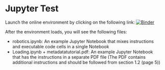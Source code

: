 # Jupyter Test

Launch the online environment by clicking on the following link: [![Binder](https://mybinder.org/badge_logo.svg)](https://mybinder.org/v2/gh/mmh352/jupyter-test/default)

After the environment loads, you will see the following files:

* robotics.ipynb: An example Jupyter Notebook that mixes instructions and executable code cells in a single Notebook
* Loading.ipynb + metadatatutorial.pdf: An example Jupyter Notebook that has the instructions in a separate PDF file (The PDF contains additional instructions and should be followed from section 1.2 (page 5))
